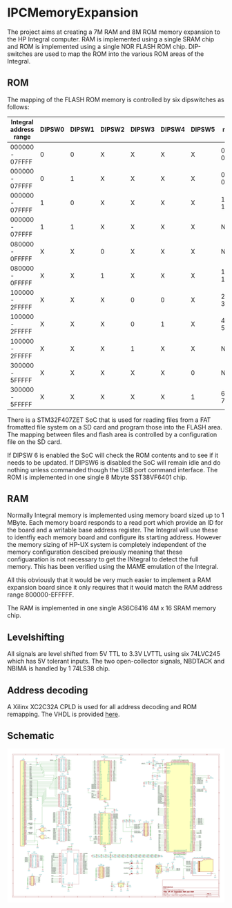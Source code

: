 # IPCMemoryExpansion

The project aims at creating a 7M RAM and 8M ROM memory expansion to the HP Integral computer. RAM is implemented using a single SRAM chip and ROM is implemented using a single NOR FLASH ROM chip. DIP-switches are used to map the ROM into the various ROM areas of the Integral.

## ROM
The mapping of the FLASH ROM memory is controlled by six dipswitches as follows:

| Integral address range | DIPSW0 | DIPSW1 | DIPSW2 | DIPSW3 | DIPSW4 | DIPSW5 | Flash memory range | Used for |
|------------------------|--------|--------|--------|--------|--------|--------|--------------------|----------|
| 000000 - 07FFFF        |   0    |   0    |   X    |   X    |   X    |   X    |  000000-07FFFF     | SYS V ROM|
| 000000 - 07FFFF        |   0    |   1    |   X    |   X    |   X    |   X    |  080000-0FFFFF     | SYS III ROM|
| 000000 - 07FFFF        |   1    |   0    |   X    |   X    |   X    |   X    |  100000-17FFFF     | Diag. ROM|
| 000000 - 07FFFF        |   1    |   1    |   X    |   X    |   X    |   X    |  NONE    | Internal ROM used |
| 080000 - 0FFFFF        |   X    |   X    |   0    |   X    |   X    |   X    |  NONE     | NONE |
| 080000 - 0FFFFF        |   X    |   X    |   1    |   X    |   X    |   X    |  180000-1FFFFF     | BASIC ROM |
| 100000 - 2FFFFF        |   X    |   X    |   X    |   0    |   0    |   X    |  200000-3FFFFF     | SE ROM |
| 100000 - 2FFFFF        |   X    |   X    |   X    |   0    |   1    |   X    |  400000-5FFFFF     | AUX ROM 1|
| 100000 - 2FFFFF        |   X    |   X    |   X    |   1    |   X    |   X    |  NONE     | NONE |
| 300000 - 5FFFFF        |   X    |   X    |   X    |   X    |   X    |   0    |  NONE     | NONE |
| 300000 - 5FFFFF        |   X    |   X    |   X    |   X    |   X    |   1    |  600000-7FFFFF     | AUX ROM 2 |

There is a STM32F407ZET SoC that is used for reading files from a FAT fromatted file system on a SD card and program those into the FLASH area. The mapping between files and flash area is controlled by a configuration file on the SD card.

If DIPSW 6 is enabled the SoC will check the ROM contents and to see if it needs to be updated. If DIPSW6 is disabled the SoC will remain idle and do nothing unless commanded though the USB port command interface. The ROM is implemented in one single 8 Mbyte SST38VF6401 chip.

## RAM

Normally Integral memory is implemented using memory board sized up to 1 MByte. Each memory board responds to a read port which provide an ID for the board and a writable base address register. The Integral will use these to identfiy each memory board and configure its starting address. However the memory sizing of HP-UX system is completely independent of the memory configuration descibed preiously meaning that these configuaration is not necessary to get the INtegral to detect the full memory. This has been verified using the MAME emulation of the Integral.

All this obviously that it would be very much easier to implement a RAM expansion board since it only requires that it would match the RAM address range 800000-EFFFFF.

The RAM is implemented in one single AS6C6416 4M x 16 SRAM memory chip. 

## Levelshifting

All signals are level shifted from 5V TTL to 3.3V LVTTL using six 74LVC245 which has 5V tolerant inputs. The two open-collector signals, NBDTACK and NBIMA is handled by 1 74LS38 chip.

## Address decoding

A Xilinx XC2C32A CPLD is used for all address decoding and ROM remapping. The VHDL is provided [here](https://raw.githubusercontent.com/MattisLind/IPCMemoryExpansion/main/XILINX/IntegralMemExp/main.vhd).

## Schematic 

![Schematic](https://raw.githubusercontent.com/MattisLind/IPCMemoryExpansion/main/IPCMemoryExpansionBoard/IPCMemoryExpansionBoard.png)
